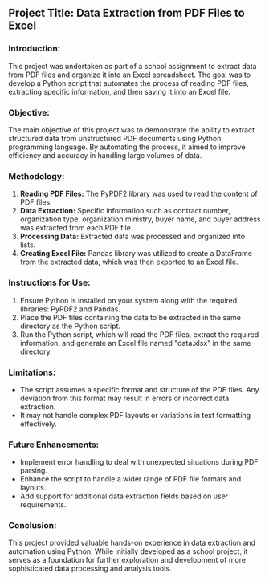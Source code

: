## Project Title: Data Extraction from PDF Files to Excel

### Introduction:
This project was undertaken as part of a school assignment to extract data from PDF files and organize it into an Excel spreadsheet. The goal was to develop a Python script that automates the process of reading PDF files, extracting specific information, and then saving it into an Excel file.

### Objective:
The main objective of this project was to demonstrate the ability to extract structured data from unstructured PDF documents using Python programming language. By automating the process, it aimed to improve efficiency and accuracy in handling large volumes of data.

### Methodology:
1. **Reading PDF Files:** The PyPDF2 library was used to read the content of PDF files.
2. **Data Extraction:** Specific information such as contract number, organization type, organization ministry, buyer name, and buyer address was extracted from each PDF file.
3. **Processing Data:** Extracted data was processed and organized into lists.
4. **Creating Excel File:** Pandas library was utilized to create a DataFrame from the extracted data, which was then exported to an Excel file.

### Instructions for Use:
1. Ensure Python is installed on your system along with the required libraries: PyPDF2 and Pandas.
2. Place the PDF files containing the data to be extracted in the same directory as the Python script.
3. Run the Python script, which will read the PDF files, extract the required information, and generate an Excel file named "data.xlsx" in the same directory.

### Limitations:
- The script assumes a specific format and structure of the PDF files. Any deviation from this format may result in errors or incorrect data extraction.
- It may not handle complex PDF layouts or variations in text formatting effectively.

### Future Enhancements:
- Implement error handling to deal with unexpected situations during PDF parsing.
- Enhance the script to handle a wider range of PDF file formats and layouts.
- Add support for additional data extraction fields based on user requirements.

### Conclusion:
This project provided valuable hands-on experience in data extraction and automation using Python. While initially developed as a school project, it serves as a foundation for further exploration and development of more sophisticated data processing and analysis tools.
